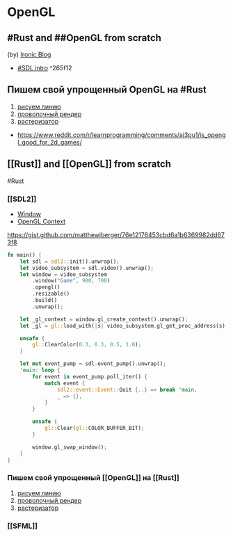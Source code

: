 # OpenGL

## #Rust and ##OpenGL from scratch
(by) [Ironic Blog](http://nercury.github.io/)

- [#SDL intro](http://nercury.github.io/rust/opengl/tutorial/2018/02/08/opengl-in-rust-from-scratch-01-window.html ) ^265f12

## Пишем свой упрощенный OpenGL на #Rust
1. [рисуем линию](https://habr.com/ru/post/261629/)
2. [проволочный рендер](http://habrahabr.ru/post/261739/)
3. [растеризатор](http://habrahabr.ru/post/262235/)

- https://www.reddit.com/r/learnprogramming/comments/aj3pu1/is_opengl_good_for_2d_games/

## [[Rust]] and [[OpenGL]] from scratch
#Rust 
### [[SDL2]]

- [Window](http://nercury.github.io/rust/opengl/tutorial/2018/02/08/opengl-in-rust-from-scratch-01-window.html)
- [OpenGL Context](http://nercury.github.io/rust/opengl/tutorial/2018/02/09/opengl-in-rust-from-scratch-02-opengl-context.html)

https://gist.github.com/matthewjberger/76e12176453cbd6a1b6369982dd673f8

```Rust
fn main() {
    let sdl = sdl2::init().unwrap();
    let video_subsystem = sdl.video().unwrap();
    let window = video_subsystem
        .window("Game", 900, 700)
        .opengl()
        .resizable()
        .build()
        .unwrap();

    let _gl_context = window.gl_create_context().unwrap();
    let _gl = gl::load_with(|s| video_subsystem.gl_get_proc_address(s) as *const std::os::raw::c_void);

    unsafe {
        gl::ClearColor(0.3, 0.3, 0.5, 1.0);
    }

    let mut event_pump = sdl.event_pump().unwrap();
    'main: loop {
        for event in event_pump.poll_iter() {
            match event {
                sdl2::event::Event::Quit {..} => break 'main,
                _ => {},
            }
        }

        unsafe {
            gl::Clear(gl::COLOR_BUFFER_BIT);
        }

        window.gl_swap_window();
    }
}
```

### Пишем свой упрощенный [[OpenGL]] на [[Rust]]

1. [рисуем линию](https://habr.com/ru/post/261629/)
2. [проволочный рендер](http://habrahabr.ru/post/261739/)
3. [растеризатор](http://habrahabr.ru/post/262235/)

### [[SFML]]
